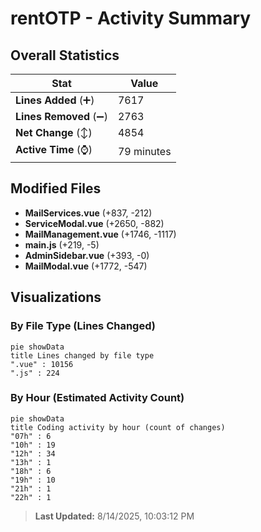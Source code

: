 # rentOTP - Activity Summary 

## Overall Statistics

| Stat                   | Value                                                             |
| ---------------------- | ----------------------------------------------------------------- |
| **Lines Added** (➕)   | 7617                                          |
| **Lines Removed** (➖) | 2763                                        |
| **Net Change** (↕)    | 4854                |
| **Active Time** (⌚)   | 79 minutes |


## Modified Files
- **MailServices.vue** (+837, -212)
- **ServiceModal.vue** (+2650, -882)
- **MailManagement.vue** (+1746, -1117)
- **main.js** (+219, -5)
- **AdminSidebar.vue** (+393, -0)
- **MailModal.vue** (+1772, -547)

## Visualizations

### By File Type (Lines Changed)

```mermaid
pie showData
title Lines changed by file type
".vue" : 10156
".js" : 224
```

### By Hour (Estimated Activity Count)

```mermaid
pie showData
title Coding activity by hour (count of changes)
"07h" : 6
"10h" : 19
"12h" : 34
"13h" : 1
"18h" : 6
"19h" : 10
"21h" : 1
"22h" : 1
```


> **Last Updated:** 8/14/2025, 10:03:12 PM